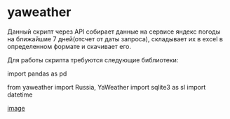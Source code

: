 # yaweather

Данный скрипт через API собирает данные на сервисе яндекс погоды на ближайшие 7 дней(отсчет от даты запроса), складывает их в excel в определенном формате и скачивает его.

Для работы скрипта требуются следующие библиотеки:

import pandas as pd

from yaweather import Russia, YaWeather
import sqlite3 as sl
import datetime

[image](https://user-images.githubusercontent.com/111370737/193848050-63d413c6-6a98-4c4d-96e9-ad232f9829ad.png)

